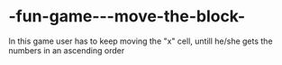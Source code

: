 # -fun-game---move-the-block-
In this game user has to keep moving the "x" cell, untill he/she gets the numbers in an ascending order
